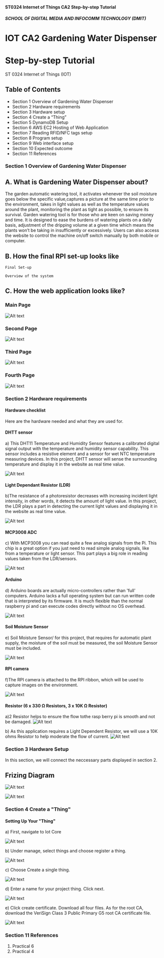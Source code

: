 **ST0324 Internet of Things CA2 Step-by-step Tutorial**

##### SCHOOL OF DIGITAL MEDIA AND INFOCOMM TECHNOLOGY (DMIT)

# IOT CA2 Gardening Water Dispenser

# Step-by-step Tutorial

ST 0324 Internet of Things (IOT)


## Table of Contents


- Section 1 Overview of Gardening Water Dispenser
- Section 2 Hardware requirements
- Section 3 Hardware setup
- Section 4 Create a “Thing”
- Section 5 DynamoDB Setup
- Section 6 AWS EC2 Hosting of Web Application
- Section 7 Reading RFID/NFC tags setup
- Section 8 Program setup
- Section 9 Web interface setup
- Section 10 Expected outcome
- Section 11 References

### Section 1 Overview of Gardening Water Dispenser

## A. What is Gardening Water Dispenser about?
The garden automatic watering tool, it activates whenever the soil moisture goes below the specific value,captures a picture at the same time prior to the environment, takes in light values as well as the temperature values around the plant, monitoring the plant as tight as possible, to ensure its survival.  Garden watering tool is for those who are keen on saving money and time. It is designed to ease the burdens of watering plants on a daily basis,  adjustment of the dripping volume at a given time which means the plants won’t be taking in insufficiently or excessively. Users can also access the website to control the machine on/off switch manually by both mobile or computer.

## B. How the final RPI set-up looks like
```
Final Set-up
```






```
Overview of the system
```

## C. How the web application looks like?

### Main Page
![Alt text](https://github.com/999sky999/CA2_IOT/blob/master/GitHub%20Images/application(1).jpg "DHT11")

### Second Page
![Alt text](https://github.com/999sky999/CA2_IOT/blob/master/GitHub%20Images/Application(2).jpg "DHT11")

### Third Page
![Alt text](https://github.com/999sky999/CA2_IOT/blob/master/GitHub%20Images/Application(3).jpg "DHT11")

### Fourth Page
![Alt text](https://github.com/999sky999/CA2_IOT/blob/master/GitHub%20Images/Application(4).jpg "DHT11")


### Section 2 Hardware requirements 

#### Hardware checklist

Here are the hardware needed and what they are used for.



#### DHTT sensor
a) This DHT11 Temperature and Humidity Sensor features a calibrated digital signal output with the temperature and humidity sensor capability. This sensor includes a resistive element and a sensor for wet NTC temperature measuring devices. In this project, DHTT sensor will sense the surrounding temperature and display it in the website as real time value.

![Alt text](https://github.com/999sky999/CA2_IOT/blob/master/GitHub%20Images/DHT11.jpg "DHT11")

#### Light Dependant Resistor (LDR)
b)The resistance of a photoresistor decreases with increasing incident light intensity, in other words, it detects the amount of light value. In this project, the LDR plays a part in detecting the current light values and displaying it in the website as real time value.

![Alt text](https://github.com/999sky999/CA2_IOT/blob/master/GitHub%20Images/LDR.png "DHT11")

#### MCP3008 ADC
c) With MCP3008 you can read quite a few analog signals from the Pi.  This chip is a great option if you just need to read simple analog signals, like from a temperature or light sensor. This part plays a big role in reading values taken from the LDR/sensors.

![Alt text](https://github.com/999sky999/CA2_IOT/blob/master/GitHub%20Images/MCP3008.jpg "Optional Title")

#### Arduino
d) Arduino boards are actually micro-controllers rather than 'full' computers. Arduino lacks a full operating system but can run written code that is interpreted by its firmware. It is much flexible than the normal raspberry pi and can execute codes directly without no OS overhead.

![Alt text](https://github.com/999sky999/CA2_IOT/blob/master/GitHub%20Images/Arduino.jpg "Optional Title")

#### Soil Moisture Sensor
e) Soil Moisture Sensor/ for this project, that requires for automatic plant supply, the moisture of the soil must be measured, the soil Moisture Sensor must be included. 

![Alt text](https://github.com/999sky999/CA2_IOT/blob/master/GitHub%20Images/moisture.jpg "Optional Title")

#### RPI camera
f)The RPI camera is attached to the RPI ribbon, which will be used to capture images on the environment.

![Alt text](https://github.com/999sky999/CA2_IOT/blob/master/GitHub%20Images/picamera.jpg "DHT11")


#### Resistor (6 x 330 Ω Resistors, 3 x 10K Ω Resistor)
a)2 Resistor helps to ensure the flow tothe rasp berry pi is smooth and not be damaged.
![Alt text](https://github.com/999sky999/CA2_IOT/blob/master/GitHub%20Images/resistor.png "Optional Title")

b) As this application requires a Light Dependent Resistor, we will use a 10K ohms Resistor to help moderate the flow of current.
![Alt text](https://github.com/999sky999/CA2_IOT/blob/master/GitHub%20Images/resistor2.jpg "Optional Title")



### Section 3 Hardware Setup

In this section, we will connect the neccessary parts displayed in section 2.

## Frizing Diagram
![Alt text](https://github.com/999sky999/CA2_IOT/blob/master/GitHub%20Images/diagram1.JPG "Optional Title")

![Alt text](https://github.com/999sky999/CA2_IOT/blob/master/GitHub%20Images/diagram2.JPG "Optional Title")



### Section 4 Create a "Thing"

#### Setting Up Your "Thing"
a) First, navigate to Iot Core

![Alt text](https://github.com/999sky999/CA2_IOT/blob/master/GitHub%20Images/resistor.png "Optional Title")


b) Under manage, select things and choose register a thing.

![Alt text](https://github.com/999sky999/CA2_IOT/blob/master/GitHub%20Images/resistor.png "Optional Title")

c) Choose Create a single thing.

![Alt text](https://github.com/999sky999/CA2_IOT/blob/master/GitHub%20Images/resistor.png "Optional Title")

d) Enter a name for your project thing. Click next.

![Alt text](https://github.com/999sky999/CA2_IOT/blob/master/GitHub%20Images/resistor.png "Optional Title")

e) Click create certificate. Download all four files. As for the root CA, download the VeriSign Class 3 Public Primary G5 root CA certificate file.

![Alt text](https://github.com/999sky999/CA2_IOT/blob/master/GitHub%20Images/resistor.png "Optional Title")

### Section 11 References

1) Practical 6
2) Practical 4

